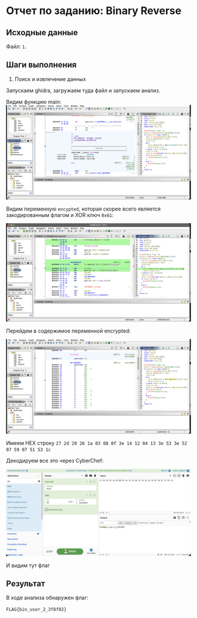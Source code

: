# Отчет по заданию: Binary Reverse

## Исходные данные
Файл: `1`.

## Шаги выполнения
1. Поиск и извлечение данных

Запускаем ghidra, загружаем туда файл и запускаем анализ.

Видим функцию main:
![Функция main](images/screen46.png)

Видим переменную `encypted`, которая скорее всего является закодированным флагом и XOR ключ `0x61`:

![XOR и encrypted](images/screen47.png)

Перейдем в содержимое переменной encrypted:

![Содержимое encrypted](images/screen48.png)


Имеем HEX строку `27 2d 20 26 1a 03 08 0f 3e 14 12 04 13 3e 53 3e 52 07 59 07 51 53 1c`

Декодируем все это через CyberChef:

![Декод](images/screen49.png)

И видим тут флаг

## Результат

В ходе анализа обнаружен флаг:

`FLAG{bin_user_2_3f8f02}`